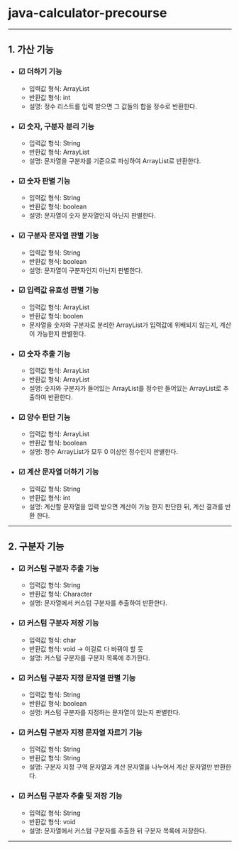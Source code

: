 # java-calculator-precourse

***

## 1. 가산 기능

- ### ☑ 더하기 기능
    - 입력값 형식: ArrayList<Integer>
    - 반환값 형식: int
    - 설명: 정수 리스트를 입력 받으면 그 값들의 합을 정수로 반환한다.

- ### ☑ 숫자, 구분자 분리 기능
    - 입력값 형식: String
    - 반환값 형식: ArrayList<String>
    - 설명: 문자열을 구분자를 기준으로 파싱하여 ArrayList로 반환한다.

- ### ☑ 숫자 판별 기능
    - 입력값 형식: String
    - 반환값 형식: boolean
    - 설명: 문자열이 숫자 문자열인지 아닌지 판별한다.

- ### ☑ 구분자 문자열 판별 기능
    - 입력값 형식: String
    - 반환값 형식: boolean
    - 설명: 문자열이 구분자인지 아닌지 판별한다.

- ### ☑ 입력값 유효성 판별 기능
    - 입력값 형식: ArrayList<String>
    - 반환값 형식: boolen
    - 문자열을 숫자와 구분자로 분리한 ArrayList가 입력값에 위배되지 않는지, 계산이 가능한지 판별한다.

- ### ☑ 숫자 추출 기능
    - 입력값 형식: ArrayList<String>
    - 반환값 형식: ArrayList<Integer>
    - 설명: 숫자와 구분자가 들어있는 ArrayList를 정수만 들어있는 ArrayList로 추출하여 반환한다.

- ### ☑ 양수 판단 기능
    - 입력값 형식: ArrayList<Integer>
    - 반환값 형식: boolean
    - 설명: 정수 ArrayList가 모두 0 이상인 정수인지 판별한다.

- ### ☑ 계산 문자열 더하기 기능
    - 입력값 형식: String
    - 반환값 형식: int
    - 설명: 계산할 문자열을 입력 받으면 계산이 가능 한지 판단한 뒤, 계산 결과를 반환 한다.

***

## 2. 구분자 기능

- ### ☑ 커스텀 구분자 추출 기능
    - 입력값 형식: String
    - 반환값 형식: Character
    - 설명: 문자열에서 커스텀 구분자를 추출하여 반환한다.

- ### ☑ 커스텀 구분자 저장 기능
    - 입력값 형식: char
    - 반환값 형식: void -> 이걸로 다 바꿔야 할 듯
    - 설명: 커스텀 구분자를 구분자 목록에 추가한다.

- ### ☑ 커스텀 구분자 지정 문자열 판별 기능
    - 입력값 형식: String
    - 반환값 형식: boolean
    - 설명: 커스텀 구분자를 지정하는 문자열이 있는지 판별한다.

- ### ☑ 커스텀 구분자 지정 문자열 자르기 기능
    - 입력값 형식: String
    - 반환값 형식: String
    - 설명: 구분자 지정 구역 문자열과 계산 문자열을 나누어서 계산 문자열만 반환한다.

- ### ☑ 커스텀 구분자 추출 및 저장 기능
    - 입력값 형식: String
    - 반환값 형식: void
    - 설명: 문자열에서 커스텀 구분자를 추출한 뒤 구분자 목록에 저장한다.

***